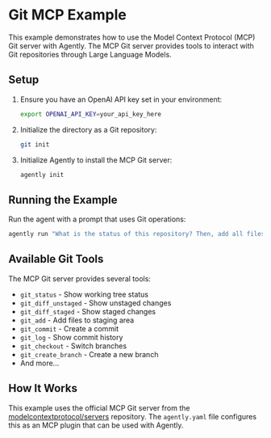# Git MCP Example

This example demonstrates how to use the Model Context Protocol (MCP) Git server with Agently. The MCP Git server provides tools to interact with Git repositories through Large Language Models.

## Setup

1. Ensure you have an OpenAI API key set in your environment:
   ```bash
   export OPENAI_API_KEY=your_api_key_here
   ```

2. Initialize the directory as a Git repository:
   ```bash
   git init
   ```

3. Initialize Agently to install the MCP Git server:
   ```bash
   agently init
   ```

## Running the Example

Run the agent with a prompt that uses Git operations:

```bash
agently run "What is the status of this repository? Then, add all files and create a commit with the message 'Initial commit'."
```

## Available Git Tools

The MCP Git server provides several tools:

- `git_status` - Show working tree status
- `git_diff_unstaged` - Show unstaged changes
- `git_diff_staged` - Show staged changes
- `git_add` - Add files to staging area
- `git_commit` - Create a commit
- `git_log` - Show commit history
- `git_checkout` - Switch branches
- `git_create_branch` - Create a new branch
- And more...

## How It Works

This example uses the official MCP Git server from the [modelcontextprotocol/servers](https://github.com/modelcontextprotocol/servers/tree/main/src/git) repository. The `agently.yaml` file configures this as an MCP plugin that can be used with Agently. 